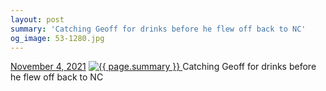 ```yaml
---
layout: post
summary: 'Catching Geoff for drinks before he flew off back to NC'
og_image: 53-1280.jpg
---
```


<p>
  <time>
    <a href="/53">November 4, 2021</a>
  </time>
  <a href="/53">
    <img src="{{ site.assets_url }}/53-640.jpg" srcset="{{ site.assets_url }}/53-320.jpg 320w, {{ site.assets_url }}/53-640.jpg 640w, {{ site.assets_url }}/53-960.jpg 960w, {{ site.assets_url }}/53-1280.jpg 1280w" sizes="(min-width: 700px) 50vw, calc(100vw - 2rem)" alt="{{ page.summary }}" />
  </a>
  <span>Catching Geoff for drinks before he flew off back to NC</span>
</p>
